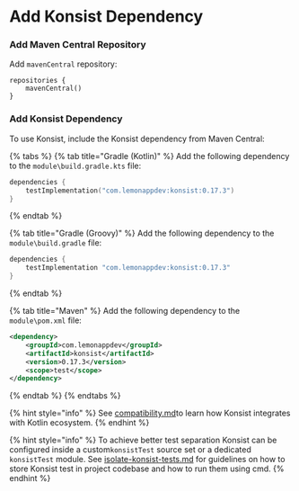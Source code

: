 # Add Konsist Dependency

### Add Maven Central Repository

Add `mavenCentral` repository:

```
repositories {
    mavenCentral()
}
```

### Add Konsist Dependency

To use Konsist, include the Konsist dependency from Maven Central:

{% tabs %}
{% tab title="Gradle (Kotlin)" %}
Add the following dependency to the `module\build.gradle.kts` file:

```kotlin
dependencies {
    testImplementation("com.lemonappdev:konsist:0.17.3")
}
```
{% endtab %}

{% tab title="Gradle (Groovy)" %}
Add the following dependency to the `module\build.gradle` file:

```groovy
dependencies {
    testImplementation "com.lemonappdev:konsist:0.17.3"
}
```
{% endtab %}

{% tab title="Maven" %}
Add the following dependency to the `module\pom.xml` file:

```xml
<dependency>
    <groupId>com.lemonappdev</groupId>
    <artifactId>konsist</artifactId>
    <version>0.17.3</version>
    <scope>test</scope>
</dependency>
```
{% endtab %}
{% endtabs %}

{% hint style="info" %}
See [compatibility.md](../../help/compatibility.md "mention")to learn how Konsist integrates with Kotlin ecosystem.
{% endhint %}

{% hint style="info" %}
To achieve better test separation Konsist can be configured inside a custom`konsistTest` source set or a dedicated `konsistTest` module. See [isolate-konsist-tests.md](../../advanced/isolate-konsist-tests.md "mention") for guidelines on how to store Konsist test in project codebase and how to run them using cmd.
{% endhint %}
